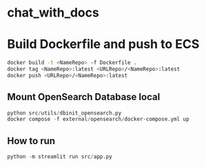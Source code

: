 # chat_with_docs


# Build Dockerfile and push to ECS
```bash
docker build -t <NameRepo> -f Dockerfile .
docker tag <NameRepo>:latest <URLRepo>/<NameRepo>:latest
docker push <URLRepo>/<NameRepo>:latest
````

## Mount OpenSearch Database local

```python
python src/utils/dbinit_opensearch.py
docker compose -f external/opensearch/docker-compose.yml up 
```

## How to run

```python
python -m streamlit run src/app.py 
```